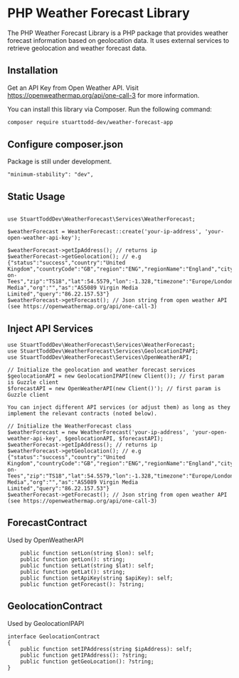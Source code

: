 # PHP Weather Forecast Library

The PHP Weather Forecast Library is a PHP package that provides weather forecast information based on geolocation data. It uses external services to retrieve geolocation and weather forecast data.

## Installation

Get an API Key from Open Weather API. Visit https://openweathermap.org/api/one-call-3 for more information.

You can install this library via Composer. Run the following command:

```bash
composer require stuarttodd-dev/weather-forecast-app
```

## Configure composer.json
Package is still under development.

```
"minimum-stability": "dev",
```


## Static Usage

```

use StuartToddDev\WeatherForecast\Services\WeatherForecast;

$weatherForecast = WeatherForecast::create('your-ip-address', 'your-open-weather-api-key');

$weatherForecast->getIpAddress(); // returns ip
$weatherForecast->getGeolocation(); // e.g {"status":"success","country":"United Kingdom","countryCode":"GB","region":"ENG","regionName":"England","city":"Stockton-on-Tees","zip":"TS18","lat":54.5579,"lon":-1.328,"timezone":"Europe/London","isp":"Virgin Media","org":"","as":"AS5089 Virgin Media Limited","query":"86.22.157.53"}
$weatherForecast->getForecast(); // Json string from open weather API (see https://openweathermap.org/api/one-call-3)
```

## Inject API Services

```
use StuartToddDev\WeatherForecast\Services\WeatherForecast;
use StuartToddDev\WeatherForecast\Services\GeolocationIPAPI;
use StuartToddDev\WeatherForecast\Services\OpenWeatherAPI;

// Initialize the geolocation and weather forecast services
$geolocationAPI = new GeolocationIPAPI(new Client()); // first param is Guzzle client
$forecastAPI = new OpenWeatherAPI(new Client()'); // first param is Guzzle client

You can inject different API services (or adjust them) as long as they implement the relevant contracts (noted below).

// Initialize the WeatherForecast class
$weatherForecast = new WeatherForecast('your-ip-address', 'your-open-weather-api-key', $geolocationAPI, $forecastAPI);
$weatherForecast->getIpAddress(); // returns ip
$weatherForecast->getGeolocation(); // e.g {"status":"success","country":"United Kingdom","countryCode":"GB","region":"ENG","regionName":"England","city":"Stockton-on-Tees","zip":"TS18","lat":54.5579,"lon":-1.328,"timezone":"Europe/London","isp":"Virgin Media","org":"","as":"AS5089 Virgin Media Limited","query":"86.22.157.53"}
$weatherForecast->getForecast(); // Json string from open weather API (see https://openweathermap.org/api/one-call-3)
```

## ForecastContract
Used by OpenWeatherAPI
```
    public function setLon(string $lon): self;
    public function getLon(): string;
    public function setLat(string $lat): self;
    public function getLat(): string;
    public function setApiKey(string $apiKey): self;
    public function getForecast(): ?string;
```

## GeolocationContract
Used by GeolocationIPAPI
```
interface GeolocationContract
{
    public function setIPAddress(string $ipAddress): self;
    public function getIPAddress(): ?string;
    public function getGeoLocation(): ?string;
}
```

